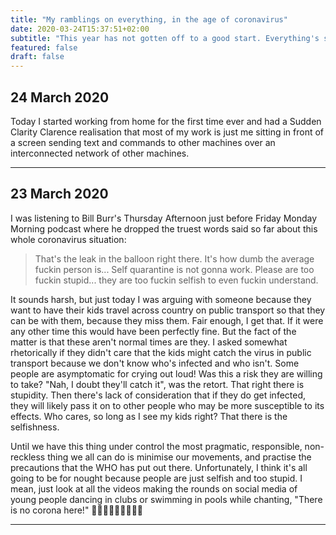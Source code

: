 ```yaml
---
title: "My ramblings on everything, in the age of coronavirus"
date: 2020-03-24T15:37:51+02:00
subtitle: "This year has not gotten off to a good start. Everything's shit."
featured: false
draft: false
---
```


## 24 March 2020

Today I started working from home for the first time ever and had a Sudden Clarity Clarence realisation that most of my work is just me sitting in front of a screen sending text and commands to other machines over an interconnected network of other machines.

---

## 23 March 2020

I was listening to Bill Burr's Thursday Afternoon just before Friday Monday Morning podcast where he dropped the truest words said so far about this whole coronavirus situation:

> That's the leak in the balloon right there. It's how dumb the average fuckin person is... Self quarantine is not gonna work. Please are too fuckin stupid... they are too fuckin selfish to even fuckin understand.

It sounds harsh, but just today I was arguing with someone because they want to have their kids travel across country on public transport so that they can be with them, because they miss them. Fair enough, I get that. If it were any other time this would have been perfectly fine. But the fact of the matter is that these aren't normal times are they. I asked somewhat rhetorically if they didn't care that the kids might catch the virus in public transport because we don't know who's infected and who isn't. Some people are asymptomatic for crying out loud! Was this a risk they are willing to take? "Nah, I doubt they'll catch it", was the retort. That right there is stupidity. Then there's lack of consideration that if they do get infected, they will likely pass it on to other people who may be more susceptible to its effects. Who cares, so long as I see my kids right? That there is the selfishness.

Until we have this thing under control the most pragmatic, responsible, non-reckless thing we all can do is minimise our movements, and practise the precautions that the WHO has put out there. Unfortunately, I think it's all going to be for nought because people are just selfish and too stupid. I mean, just look at all the videos making the rounds on social media of young people dancing in clubs or swimming in pools while chanting, "There is no corona here!" 🤦🏾‍♂️🤦🏾‍♂️🤦🏾‍♂️

---
